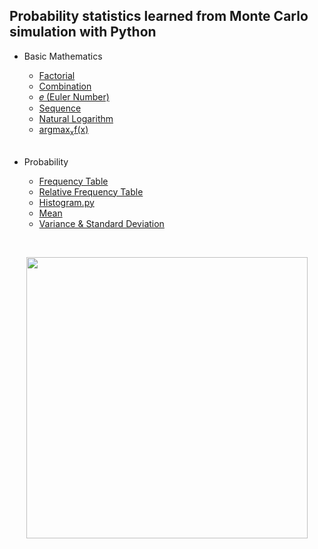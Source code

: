 ## Probability statistics learned from Monte Carlo simulation with Python
- Basic Mathematics
  - [Factorial](https://github.com/EunByu1/AI_Study/blob/main/Probability_Statistics/Factorial.py)
  - [Combination](https://github.com/EunByu1/AI_Study/blob/main/Probability_Statistics/Combination.py)
  - [𝑒 (Euler Number)](https://github.com/EunByu1/AI_Study/blob/main/Probability_Statistics/Euler_Number.py)
  - [Sequence](https://github.com/EunByu1/AI_Study/blob/main/Probability_Statistics/Sequence.py)
  - [Natural Logarithm](https://github.com/EunByu1/AI_Study/blob/main/Probability_Statistics/Natural_Logarithm.py)
  - [argmax<sub>x</sub>f(x)](https://github.com/EunByu1/AI_Study/blob/main/Probability_Statistics/argmax_x_f(x).py)
  <br>

- Probability
  - [Frequency Table](https://github.com/EunByu1/AI_Study/blob/main/Probability_Statistics/Frequency_Table.py)
  - [Relative Frequency Table](https://github.com/EunByu1/AI_Study/blob/main/Probability_Statistics/Relative_Frequency_Table.py)
  - [Histogram.py](https://github.com/EunByu1/AI_Study/blob/main/Probability_Statistics/Histogram.py)
  - [Mean](https://github.com/EunByu1/AI_Study/blob/main/Probability_Statistics/Mean.py)
  - [Variance & Standard Deviation](https://github.com/EunByu1/AI_Study/blob/main/Probability_Statistics/Variance-Standard_Deviation.py)


<br>
<p align="center"><img src="https://github.com/user-attachments/assets/4c39170a-f51f-440a-8e27-e93a0cf59945" width="450"></p>
